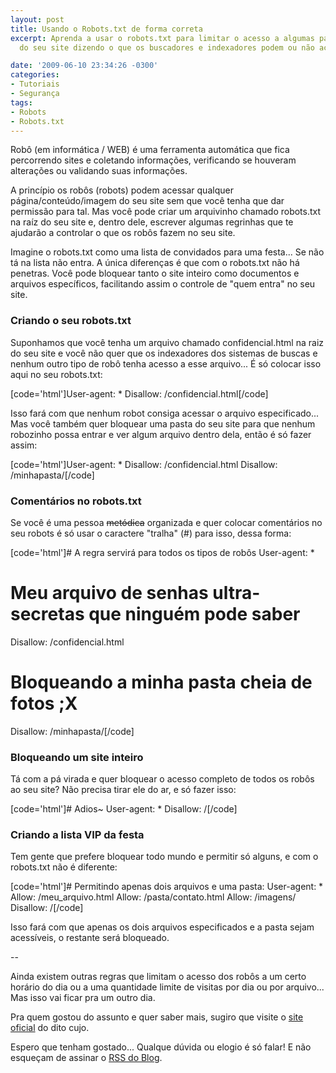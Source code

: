 ```yaml
---
layout: post
title: Usando o Robots.txt de forma correta
excerpt: Aprenda a usar o robots.txt para limitar o acesso a algumas pastas ou arquivos
  do seu site dizendo o que os buscadores e indexadores podem ou não acessar nele.

date: '2009-06-10 23:34:26 -0300'
categories:
- Tutoriais
- Segurança
tags:
- Robots
- Robots.txt
---
```

<p>Robô (em informática / WEB) é uma ferramenta automática que fica percorrendo sites e coletando informações, verificando se houveram alterações ou validando suas informações.</p>
<p>A princípio os robôs (robots) podem acessar qualquer página/conteúdo/imagem do seu site sem que você tenha que dar permissão para tal. Mas você pode criar um arquivinho chamado robots.txt na raíz do seu site e, dentro dele, escrever algumas regrinhas que te ajudarão a controlar o que os robôs fazem no seu site.</p>
<p>Imagine o robots.txt como uma lista de convidados para uma festa... Se não tá na lista não entra. A única diferenças é que com o robots.txt não há penetras. Você pode bloquear tanto o site inteiro como documentos e arquivos específicos, facilitando assim o controle de "quem entra" no seu site.</p>
<h3>Criando o seu robots.txt</h3>
<p>Suponhamos que você tenha um arquivo chamado confidencial.html na raiz do seu site e você não quer que os indexadores dos sistemas de buscas e nenhum outro tipo de robô tenha acesso a esse arquivo... É só colocar isso aqui no seu robots.txt:</p>

[code='html']User-agent: *
Disallow: /confidencial.html[/code]

<p>Isso fará com que nenhum robot consiga acessar o arquivo especificado... Mas você também quer bloquear uma pasta do seu site para que nenhum robozinho possa entrar e ver algum arquivo dentro dela, então é só fazer assim:</p>

[code='html']User-agent: *
Disallow: /confidencial.html
Disallow: /minhapasta/[/code]

<h3>Comentários no robots.txt</h3>
<p>Se você é uma pessoa <span style="text-decoration: line-through;">metódica</span> organizada e quer colocar comentários no seu robots é só usar o caractere "tralha" (#) para isso, dessa forma:</p>

[code='html']# A regra servirá para todos os tipos de robôs
User-agent: *
# Meu arquivo de senhas ultra-secretas que ninguém pode saber
Disallow: /confidencial.html
# Bloqueando a minha pasta cheia de fotos ;X
Disallow: /minhapasta/[/code]

<h3>Bloqueando um site inteiro</h3>
<p>Tá com a pá virada e quer bloquear o acesso completo de todos os robôs ao seu site? Não precisa tirar ele do ar, e só fazer isso:</p>

[code='html']# Adios~
User-agent: *
Disallow: /[/code]

<h3>Criando a lista VIP da festa</h3>
<p>Tem gente que prefere bloquear todo mundo e permitir só alguns, e com o robots.txt não é diferente:</p>

[code='html']# Permitindo apenas dois arquivos e uma pasta:
User-agent: *
Allow: /meu_arquivo.html
Allow: /pasta/contato.html
Allow: /imagens/
Disallow: /[/code]

<p>Isso fará com que apenas os dois arquivos especificados e a pasta sejam acessíveis, o restante será bloqueado.</p>
<p>--</p>
<p>Ainda existem outras regras que limitam o acesso dos robôs a um certo horário do dia ou a uma quantidade limite de visitas por dia ou por arquivo... Mas isso vai ficar pra um outro dia.</p>
<p>Pra quem gostou do assunto e quer saber mais, sugiro que visite o <a title="The Web Robots Pages" href="http://www.robotstxt.org/" target="_blank">site oficial</a> do dito cujo.</p>
<p>Espero que tenham gostado... Qualque dúvida ou elogio é só falar! E não esqueçam de assinar o <a href="http://feeds2.feedburner.com/ThiagoBelem/Blog" target="_blank">RSS do Blog</a>.</p>
